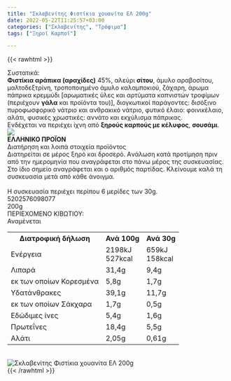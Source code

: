 ```yaml
---
title: "Σκλαβενίτης Φιστίκια χουανίτα ΕΛ 200g"
date: 2022-05-22T11:25:57+03:00
categories: ["Σκλαβενίτης", "Τρόφιμα"]
tags: ["Ξηροί Καρποί"]

---
```

{{< rawhtml >}}

<div class="sload504"><div class="product"><div id="sistatika">Συστατικά:</div><div class="alltext"><b>Φιστίκια αράπικα (αραχίδες)</b> 45%, αλεύρι <b>σίτου</b>, άμυλο αραβοσίτου, μαλτοδεξτρίνη, τροποποιημένο άμυλο καλαμποκιού, ζάχαρη, άρωμα πάπρικα κρεμμύδι [αρωματικές ύλες και αρτύματα καπνιστών τροφίμων (περιέχουν <b>γάλα</b> και προϊόντα του)], διογκωτικοί παράγοντες: δισόξινο πυροφωσφορικό νάτριο και ανθρακικό νάτριο, φυτικό έλαιο: φοινικέλαιο, αλάτι, φυσικές χρωστικές: αννάτο και εκχύλισμα πάπρικας.<br>Ενδέχεται να περιέχει ίχνη από <b>ξηρούς καρπούς με κέλυφος</b>, <b>σουσάμι</b>.<br></div><div id="flag"><div id="flagimage"><img src="/media/icons/gr.svg"></div><span id="flagtext"><b>ΕΛΛΗΝΙΚΟ ΠΡΟΪΟΝ</b></span></div><div id="loipa">Διατήρηση και λοιπά στοιχεία προϊόντος</div><div class="alltext">Διατηρείται σε μέρος ξηρό και δροσερό. Aνάλωση κατά προτίμηση πριν από την ημερομηνία που αναγράφεται στο πάνω μέρος της συσκευασίας. Στο ίδιο σημείο αναγράφεται και ο αριθμός παρτίδας. Κλείνουμε καλά τη συσκευασία μετά από κάθε άνοιγμα.<br><br>Η συσκευασία περιέχει περίπου 6 μερίδες των 30g.</div><div id="barcode"><div id="barimage1"></div><span id="bartext">5202576098077</span></div><div id="varos"><div id="varosimage1"></div><span id="varostext">200g</span></div><div id="kivotio">ΠΕΡΙΕΧΟΜΕΝΟ ΚΙΒΩΤΙΟΥ:<br>Αναμένεται</div><div class="tabout"><table id="diatable"><tbody><tr><th>Διατροφική δήλωση</th><th>Ανά 100g</th><th>Ανά 30g</th></tr><tr><td class="texr2">Ενέργεια</td><td class="texr">2198kJ<br>527kcal</td><td class="texr">659kJ<br>158kcal</td></tr><tr><td class="texr2">Λιπαρά</td><td class="texr">31,4g</td><td class="texr">9,4g</td></tr><tr><td class="gray">εκ των οποίων Κορεσµένα</td><td class="gray2">5,8g</td><td class="gray2">1,7g</td></tr><tr><td class="texr2">Yδατάνθρακες</td><td class="texr">39,1g</td><td class="texr">11,7g</td></tr><tr><td class="gray">εκ των οποίων Σάκχαρα</td><td class="gray2">1,7g</td><td class="gray2">0,5g</td></tr><tr><td class="texr2">Eδώδιμες ίνες</td><td class="texr">5,4g</td><td class="texr">1,6g</td></tr><tr><td class="texr2">Πρωτεΐνες</td><td class="texr">18,4g</td><td class="texr">5,5g</td></tr><tr><td class="texr2">Αλάτι</td><td class="texr">2,05g</td><td class="texr">0,61g</td></tr></tbody></table></div><br><div class="pimg"><img alt="Σκλαβενίτης Φιστίκια χουανίτα ΕΛ 200g" title="Σκλαβενίτης Φιστίκια χουανίτα ΕΛ 200g" src="/media/images/sklavenitis-fistikia-xouanita-el-200g.jpg"></div></div></div>
{{< /rawhtml >}}


